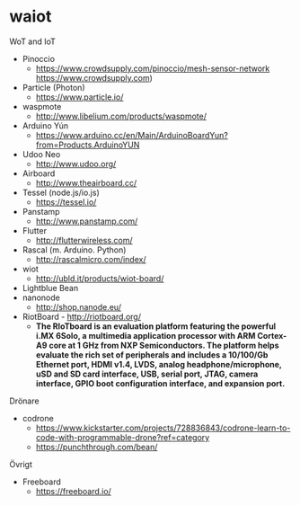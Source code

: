 # waiot
WoT and IoT


+ Pinoccio  
    + https://www.crowdsupply.com/pinoccio/mesh-sensor-network https://www.crowdsupply.com)
+ Particle (Photon)
    + https://www.particle.io/
+ waspmote
    +  http://www.libelium.com/products/waspmote/
+  Arduino Yún
    + https://www.arduino.cc/en/Main/ArduinoBoardYun?from=Products.ArduinoYUN
+ Udoo Neo
    +  http://www.udoo.org/
+  Airboard
    +  http://www.theairboard.cc/
+  Tessel (node.js/io.js)
    +  https://tessel.io/
+  Panstamp
    +  http://www.panstamp.com/
+  Flutter
    +  http://flutterwireless.com/
+  Rascal (m. Arduino. Python)
    +  http://rascalmicro.com/index/
+  wiot
    +  http://ubld.it/products/wiot-board/
+  Lightblue Bean
+  nanonode
    +  http://shop.nanode.eu/
+  RiotBoard - http://riotboard.org/
    +  __The RIoTboard is an evaluation platform featuring the powerful i.MX 6Solo, a multimedia application processor with ARM Cortex-A9 core at 1 GHz from NXP Semiconductors. The platform helps evaluate the rich set of peripherals and includes a 10/100/Gb Ethernet port, HDMI v1.4, LVDS, analog headphone/microphone, uSD and SD card interface, USB, serial port, JTAG, camera interface, GPIO boot configuration interface, and expansion port.__  
    


  

Drönare  
+ codrone
    + https://www.kickstarter.com/projects/728836843/codrone-learn-to-code-with-programmable-drone?ref=category
    +  https://punchthrough.com/bean/


Övrigt
+ Freeboard
    + https://freeboard.io/
